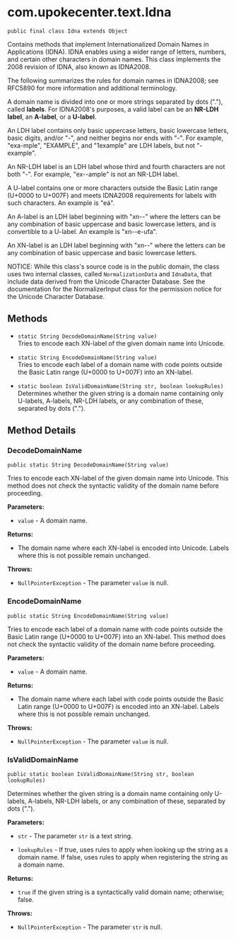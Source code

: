 # com.upokecenter.text.Idna

    public final class Idna extends Object

<p>Contains methods that implement Internationalized Domain Names in
 Applications (IDNA). IDNA enables using a wider range of letters, numbers,
 and certain other characters in domain names. This class implements the 2008
 revision of IDNA, also known as IDNA2008.</p> <p>The following summarizes
 the rules for domain names in IDNA2008; see RFC5890 for more information and
 additional terminology.</p> <p>A domain name is divided into one or more
 strings separated by dots ("."), called <b>labels</b>. For IDNA2008's
 purposes, a valid label can be an <b>NR-LDH label</b>, an <b>A-label</b>, or
 a <b>U-label</b>.</p> <p>An LDH label contains only basic uppercase letters,
 basic lowercase letters, basic digits, and/or "-", and neither begins nor
 ends with "-". For example, "exa-mple", "EXAMPLE", and "1example" are LDH
 labels, but not "-example".</p> <p>An NR-LDH label is an LDH label whose
 third and fourth characters are not both "-". For example, "ex--ample" is
 not an NR-LDH label.</p> <p>A U-label contains one or more characters
 outside the Basic Latin range (U+0000 to U+007F) and meets IDNA2008
 requirements for labels with such characters. An example is "eá".</p> <p>An
 A-label is an LDH label beginning with "xn--" where the letters can be any
 combination of basic uppercase and basic lowercase letters, and is
 convertible to a U-label. An example is "xn--e-ufa".</p> <p>An XN-label is
 an LDH label beginning with "xn--" where the letters can be any combination of basic uppercase and basic lowercase letters.</p> <p>NOTICE: While this
 class's source code is in the public domain, the class uses two internal
 classes, called <code>NormalizationData</code> and <code>IdnaData</code>, that include
 data derived from the Unicode Character Database. See the documentation for
 the NormalizerInput class for the permission notice for the Unicode
 Character Database.</p>

## Methods

* `static String DecodeDomainName(String value)`<br>
 Tries to encode each XN-label of the given domain name into Unicode.

* `static String EncodeDomainName(String value)`<br>
 Tries to encode each label of a domain name with code points outside the
 Basic Latin range (U+0000 to U+007F) into an XN-label.

* `static boolean IsValidDomainName(String str,
 boolean lookupRules)`<br>
 Determines whether the given string is a domain name containing only
 U-labels, A-labels, NR-LDH labels, or any combination of these, separated by
 dots (".").

## Method Details

### DecodeDomainName
    public static String DecodeDomainName(String value)
Tries to encode each XN-label of the given domain name into Unicode. This
 method does not check the syntactic validity of the domain name before
 proceeding.

**Parameters:**

* <code>value</code> - A domain name.

**Returns:**

* The domain name where each XN-label is encoded into Unicode. Labels
 where this is not possible remain unchanged.

**Throws:**

* <code>NullPointerException</code> - The parameter <code>value</code> is null.

### EncodeDomainName
    public static String EncodeDomainName(String value)
Tries to encode each label of a domain name with code points outside the
 Basic Latin range (U+0000 to U+007F) into an XN-label. This method does not
 check the syntactic validity of the domain name before proceeding.

**Parameters:**

* <code>value</code> - A domain name.

**Returns:**

* The domain name where each label with code points outside the Basic
 Latin range (U+0000 to U+007F) is encoded into an XN-label. Labels where
 this is not possible remain unchanged.

**Throws:**

* <code>NullPointerException</code> - The parameter <code>value</code> is null.

### IsValidDomainName
    public static boolean IsValidDomainName(String str, boolean lookupRules)
Determines whether the given string is a domain name containing only
 U-labels, A-labels, NR-LDH labels, or any combination of these, separated by
 dots (".").

**Parameters:**

* <code>str</code> - The parameter <code>str</code> is a text string.

* <code>lookupRules</code> - If true, uses rules to apply when looking up the string
 as a domain name. If false, uses rules to apply when registering the string
 as a domain name.

**Returns:**

* <code>true</code> if the given string is a syntactically valid domain
 name; otherwise; false.

**Throws:**

* <code>NullPointerException</code> - The parameter <code>str</code> is null.
